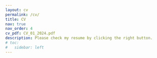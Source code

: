```yaml
---
layout: cv
permalink: /cv/
title: CV
nav: true
nav_order: 4
cv_pdf: CV_01_2024.pdf
description: Please check my resume by clicking the right button. 
# toc:
#   sidebar: left
---
```

